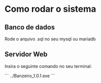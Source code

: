 <h1>Como rodar o sistema</h1>
<h2>Banco de dados</h2>
<p>Rode o arquivo .sql no seu mysql ou mariadb</p>
<h2>Servidor Web</h2>
<p>Insira o seguinte comando no seu terminal:</p>
```
../Banzeiro_1.0.1.exe
```

